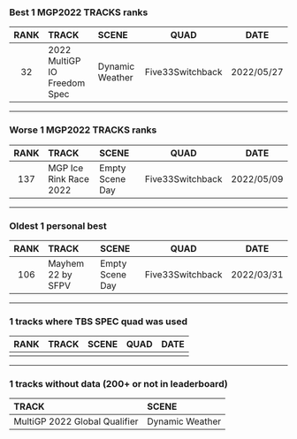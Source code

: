 ### Best 1 MGP2022 TRACKS ranks
|RANK|TRACK|SCENE|QUAD|DATE|
|:---:|:---|:---|:---:|:---:|
|32|2022 MultiGP IO Freedom Spec|Dynamic Weather|Five33Switchback|2022/05/27|
---
### Worse 1 MGP2022 TRACKS ranks
|RANK|TRACK|SCENE|QUAD|DATE|
|:---:|:---|:---|:---:|:---:|
|137|MGP Ice Rink Race 2022|Empty Scene Day|Five33Switchback|2022/05/09|
---
### Oldest 1 personal best
|RANK|TRACK|SCENE|QUAD|DATE|
|:---:|:---|:---|:---:|:---:|
|106|Mayhem 22 by SFPV|Empty Scene Day|Five33Switchback|2022/03/31|
---
### 1 tracks where TBS SPEC quad was used
|RANK|TRACK|SCENE|QUAD|DATE|
|:---:|:---|:---|:---:|:---:|
||||||
---
### 1 tracks without data (200+ or not in leaderboard)
|TRACK|SCENE|
|:---|:---|
|MultiGP 2022 Global Qualifier|Dynamic Weather|
